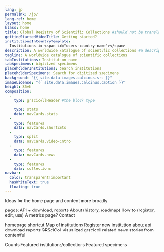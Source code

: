 ```yaml
---
lang: jp
permalink: /jp/
lang-ref: home
layout: home
klass: home
title: Global Registry of Scientific Collections #should not be translated
gettingStartedVideoTitle: Getting started?
institutionsInCountryTemplate: |
  Institutions in <span id="users-country-name"></span>
description: A worldwide catalogue of scientific collections #a descripton for the head element
tagline: A worldwide catalogue of scientific collections
tabInstitutions: Institution name
tabSpecimens: Digitized specimens
placeholderInstitutions: Search institutions
placeholderSpecimens: Search for digitized specimens
background: "{{ site.data.images.calcinus.src }}"
imageLicense: "{{ site.data.images.calcinus.caption }}"
height: 85vh
composition:
  - 
    type: grscicollHeader #the block type
  - 
    type: stats
    data: navCards.stats
  - 
    type: features
    data: navCards.shortcuts
  - 
    type: split
    data: navCards.video-intro
  - 
    type: features
    data: navCards.news
  - 
    type: features
    data: collections
navbar:
  color: transparent!important
  hasWhiteText: true
  floating: true
---
```


Ideas for the home page and content more broadly

pages: API + download, reports About (history, roadmap) How to (register, edit, use) A metrics page? Contact

homepage shortcut Map of institutions Register new institution about api download reports GRSciColl visualized grscicoll related news stories from contentful

Counts Featured institutions/collections Featured specimens

